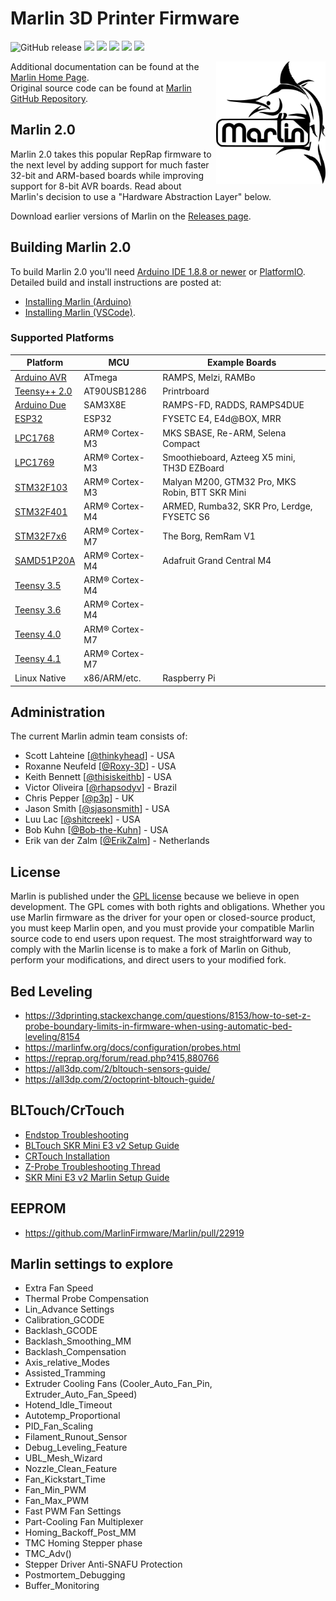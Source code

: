 # Marlin 3D Printer Firmware

<img src="https://img.shields.io/badge/-Contursi-blue" alt="GitHub release"/> <img src="https://awesome.re/badge.svg">
<img src="https://img.shields.io/github/license/cwcontur/Contursi-Marlin-Firmware"> 
<img src="https://img.shields.io/github/v/release/cwcontur/Contursi-Marlin-Firmware?color=yellow&include_prereleases"/>
<img src="https://img.shields.io/github/commit-activity/m/cwcontur/Contursi-Marlin-Firmware?color=Green"/>
<img src="https://img.shields.io/github/languages/top/cwcontur/Contursi-Marlin-Firmware?color=purple"/>

<img align="right" width=175 src="buildroot/share/pixmaps/logo/marlin-250.png" />


Additional documentation can be found at the [Marlin Home Page](https://marlinfw.org/). \
Original source code can be found at [Marlin GitHub Repository](https://github.com/MarlinFirmware/Marlin).

## Marlin 2.0

Marlin 2.0 takes this popular RepRap firmware to the next level by adding support for much faster 32-bit and ARM-based boards while improving support for 8-bit AVR boards. Read about Marlin's decision to use a "Hardware Abstraction Layer" below.

Download earlier versions of Marlin on the [Releases page](https://github.com/MarlinFirmware/Marlin/releases).

## Building Marlin 2.0

To build Marlin 2.0 you'll need [Arduino IDE 1.8.8 or newer](https://www.arduino.cc/en/main/software) or [PlatformIO](http://docs.platformio.org/en/latest/ide.html#platformio-ide). Detailed build and install instructions are posted at:

  - [Installing Marlin (Arduino)](http://marlinfw.org/docs/basics/install_arduino.html)
  - [Installing Marlin (VSCode)](http://marlinfw.org/docs/basics/install_platformio_vscode.html).

### Supported Platforms

  Platform|MCU|Example Boards
  --------|---|-------
  [Arduino AVR](https://www.arduino.cc/)|ATmega|RAMPS, Melzi, RAMBo
  [Teensy++ 2.0](http://www.microchip.com/wwwproducts/en/AT90USB1286)|AT90USB1286|Printrboard
  [Arduino Due](https://www.arduino.cc/en/Guide/ArduinoDue)|SAM3X8E|RAMPS-FD, RADDS, RAMPS4DUE
  [ESP32](https://github.com/espressif/arduino-esp32)|ESP32|FYSETC E4, E4d@BOX, MRR
  [LPC1768](http://www.nxp.com/products/microcontrollers-and-processors/arm-based-processors-and-mcus/lpc-cortex-m-mcus/lpc1700-cortex-m3/512kb-flash-64kb-sram-ethernet-usb-lqfp100-package:LPC1768FBD100)|ARM® Cortex-M3|MKS SBASE, Re-ARM, Selena Compact
  [LPC1769](https://www.nxp.com/products/processors-and-microcontrollers/arm-microcontrollers/general-purpose-mcus/lpc1700-cortex-m3/512kb-flash-64kb-sram-ethernet-usb-lqfp100-package:LPC1769FBD100)|ARM® Cortex-M3|Smoothieboard, Azteeg X5 mini, TH3D EZBoard
  [STM32F103](https://www.st.com/en/microcontrollers-microprocessors/stm32f103.html)|ARM® Cortex-M3|Malyan M200, GTM32 Pro, MKS Robin, BTT SKR Mini
  [STM32F401](https://www.st.com/en/microcontrollers-microprocessors/stm32f401.html)|ARM® Cortex-M4|ARMED, Rumba32, SKR Pro, Lerdge, FYSETC S6
  [STM32F7x6](https://www.st.com/en/microcontrollers-microprocessors/stm32f7x6.html)|ARM® Cortex-M7|The Borg, RemRam V1
  [SAMD51P20A](https://www.adafruit.com/product/4064)|ARM® Cortex-M4|Adafruit Grand Central M4
  [Teensy 3.5](https://www.pjrc.com/store/teensy35.html)|ARM® Cortex-M4|
  [Teensy 3.6](https://www.pjrc.com/store/teensy36.html)|ARM® Cortex-M4|
  [Teensy 4.0](https://www.pjrc.com/store/teensy40.html)|ARM® Cortex-M7|
  [Teensy 4.1](https://www.pjrc.com/store/teensy41.html)|ARM® Cortex-M7|
  Linux Native|x86/ARM/etc.|Raspberry Pi

## Administration
The current Marlin admin team consists of:

 - Scott Lahteine [[@thinkyhead](https://github.com/thinkyhead)] - USA 
 - Roxanne Neufeld [[@Roxy-3D](https://github.com/Roxy-3D)] - USA
 - Keith Bennett [[@thisiskeithb](https://github.com/thisiskeithb)] - USA
 - Victor Oliveira [[@rhapsodyv](https://github.com/rhapsodyv)] - Brazil
 - Chris Pepper [[@p3p](https://github.com/p3p)] - UK
 - Jason Smith [[@sjasonsmith](https://github.com/sjasonsmith)] - USA
 - Luu Lac [[@shitcreek](https://github.com/shitcreek)] - USA
 - Bob Kuhn [[@Bob-the-Kuhn](https://github.com/Bob-the-Kuhn)] - USA
 - Erik van der Zalm [[@ErikZalm](https://github.com/ErikZalm)] - Netherlands 

## License

Marlin is published under the [GPL license](/LICENSE) because we believe in open development. The GPL comes with both rights and obligations. Whether you use Marlin firmware as the driver for your open or closed-source product, you must keep Marlin open, and you must provide your compatible Marlin source code to end users upon request. The most straightforward way to comply with the Marlin license is to make a fork of Marlin on Github, perform your modifications, and direct users to your modified fork.

## Bed Leveling

- https://3dprinting.stackexchange.com/questions/8153/how-to-set-z-probe-boundary-limits-in-firmware-when-using-automatic-bed-leveling/8154
- https://marlinfw.org/docs/configuration/probes.html
- https://reprap.org/forum/read.php?415,880766
- https://all3dp.com/2/bltouch-sensors-guide/
- https://all3dp.com/2/octoprint-bltouch-guide/

## BLTouch/CrTouch

- [Endstop Troubleshooting](https://www.reddit.com/r/3Dprinting/comments/euap3q/software_endstops_not_working_bigtreetech_skr/)
- [BLTouch SKR Mini E3 v2 Setup Guide](https://www.reddit.com/r/3Dprinting/comments/hx6ab3/bed_leveling_bltouch_inductive_sensor/)
- [CRTouch Installation](https://www.youtube.com/watch?v=de4b6HZIpNA&ab_channel=3DPrintingCanada)
- [Z-Probe Troubleshooting Thread](https://www.reddit.com/r/ender3/comments/izgji8/bltouch_skr_mini_e3_v20_auto_homing_not_working/)
- [SKR Mini E3 v2 Marlin Setup Guide](https://www.reddit.com/r/3Dprinting/comments/n7or5u/marlin_20x_guide_skr_mini_e3_v20_ender_3/)

## EEPROM
- https://github.com/MarlinFirmware/Marlin/pull/22919

## Marlin settings to explore
- Extra Fan Speed
- Thermal Probe Compensation
- Lin_Advance Settings
- Calibration_GCODE
- Backlash_GCODE
- Backlash_Smoothing_MM
- Backlash_Compensation
- Axis_relative_Modes
- Assisted_Tramming
- Extruder Cooling Fans (Cooler_Auto_Fan_Pin, Extruder_Auto_Fan_Speed)
- Hotend_Idle_Timeout
- Autotemp_Proportional
- PID_Fan_Scaling
- Filament_Runout_Sensor
- Debug_Leveling_Feature
- UBL_Mesh_Wizard
- Nozzle_Clean_Feature
- Fan_Kickstart_Time
- Fan_Min_PWM
- Fan_Max_PWM
- Fast PWM Fan Settings
- Part-Cooling Fan Multiplexer
- Homing_Backoff_Post_MM
- TMC Homing Stepper phase
- TMC_Adv()
- Stepper Driver Anti-SNAFU Protection
- Postmortem_Debugging
- Buffer_Monitoring
